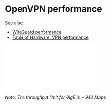# OpenVPN performance

See also:

- [WireGuard performance](/docs/guide-user/services/vpn/wireguard/performance "docs:guide-user:services:vpn:wireguard:performance")
- [Table of Hardware: VPN performance](/toh/views/toh_vpn_performance "toh:views:toh_vpn_performance")

![](/lib/exe/fetch.php?tok=4131f8&media=https%3A%2F%2Fchart.apis.google.com%2Fchart%3Fcht%3Dbvs%26chf%3Dbg%252Cs%252Cefefef%26chco%3D5674bf%26chs%3D640x400%26chd%3Dt%253A500%252C150%252C80%252C68%252C25%252C20%252C17%252C14%252C13%252C10%26chds%3D0%252C500%26choe%3DUTF-8%26chtt%3DOpenVPN%2Bperformance%2B%2528Up%252FDown%252C%2BMbit%2529%26chxt%3Dy%252Cx%26chxr%3D0%252C0%252C500%26chxl%3D1%253A%257Cx86%2B%252B%2BAES%257Cx86%257Cmvebu%257Cipq806x%257Cipq40xx%257Cmt7621%257Cqca9563%257Car9344%257Cmt7628%257Cvrx268%26chbh%3Da%26chm%3DN%252Af%252A%252C333333%252C0%252C-1%252C11%26.png)

*Note: The throughput limit for GigE is ~ 940 Mbps*
